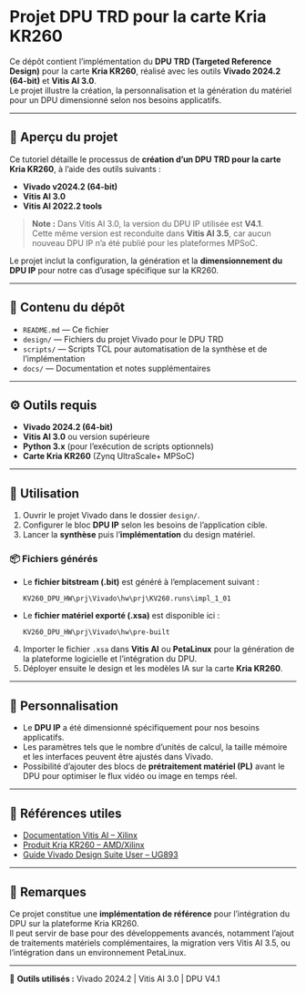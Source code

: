 # Projet DPU TRD pour la carte Kria KR260

Ce dépôt contient l’implémentation du **DPU TRD (Targeted Reference Design)** pour la carte **Kria KR260**, réalisé avec les outils **Vivado 2024.2 (64-bit)** et **Vitis AI 3.0**.  
Le projet illustre la création, la personnalisation et la génération du matériel pour un DPU dimensionné selon nos besoins applicatifs.

---

## 🧭 Aperçu du projet

Ce tutoriel détaille le processus de **création d’un DPU TRD pour la carte Kria KR260**, à l’aide des outils suivants :

- **Vivado v2024.2 (64-bit)**
- **Vitis AI 3.0**
- **Vitis AI 2022.2 tools**

> **Note :** Dans Vitis AI 3.0, la version du DPU IP utilisée est **V4.1**.  
> Cette même version est reconduite dans **Vitis AI 3.5**, car aucun nouveau DPU IP n’a été publié pour les plateformes MPSoC.

Le projet inclut la configuration, la génération et la **dimensionnement du DPU IP** pour notre cas d’usage spécifique sur la KR260.

---

## 📁 Contenu du dépôt

- `README.md` — Ce fichier  
- `design/` — Fichiers du projet Vivado pour le DPU TRD  
- `scripts/` — Scripts TCL pour automatisation de la synthèse et de l’implémentation  
- `docs/` — Documentation et notes supplémentaires  

---

## ⚙️ Outils requis

- **Vivado 2024.2 (64-bit)**  
- **Vitis AI 3.0** ou version supérieure  
- **Python 3.x** (pour l’exécution de scripts optionnels)  
- **Carte Kria KR260** (Zynq UltraScale+ MPSoC)

---

## 🚀 Utilisation

1. Ouvrir le projet Vivado dans le dossier `design/`.  
2. Configurer le bloc **DPU IP** selon les besoins de l’application cible.  
3. Lancer la **synthèse** puis l’**implémentation** du design matériel.  

### 📦 Fichiers générés

- Le **fichier bitstream (.bit)** est généré à l’emplacement suivant :
  ```
  KV260_DPU_HW\prj\Vivado\hw\prj\KV260.runs\impl_1_01
  ```

- Le **fichier matériel exporté (.xsa)** est disponible ici :
  ```
  KV260_DPU_HW\prj\Vivado\hw\pre-built
  ```

4. Importer le fichier `.xsa` dans **Vitis AI** ou **PetaLinux** pour la génération de la plateforme logicielle et l’intégration du DPU.  
5. Déployer ensuite le design et les modèles IA sur la carte **Kria KR260**.

---

## 🧩 Personnalisation

- Le **DPU IP** a été dimensionné spécifiquement pour nos besoins applicatifs.  
- Les paramètres tels que le nombre d’unités de calcul, la taille mémoire et les interfaces peuvent être ajustés dans Vivado.  
- Possibilité d’ajouter des blocs de **prétraitement matériel (PL)** avant le DPU pour optimiser le flux vidéo ou image en temps réel.

---

## 🔗 Références utiles

- [Documentation Vitis AI – Xilinx](https://www.xilinx.com/products/design-tools/vitis/vitis-ai.html)  
- [Produit Kria KR260 – AMD/Xilinx](https://www.xilinx.com/products/boards-and-kits/kria/kr260.html)  
- [Guide Vivado Design Suite User – UG893](https://docs.xilinx.com/)  

---

## 📜 Remarques

Ce projet constitue une **implémentation de référence** pour l’intégration du DPU sur la plateforme Kria KR260.  
Il peut servir de base pour des développements avancés, notamment l’ajout de traitements matériels complémentaires, la migration vers Vitis AI 3.5, ou l’intégration dans un environnement PetaLinux.

---

📅 **Outils utilisés :** Vivado 2024.2 | Vitis AI 3.0 | DPU V4.1  
